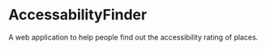 # AccessabilityFinder
A web application to help people find out the accessibility rating of places. 
